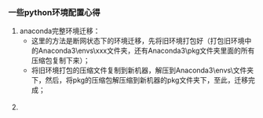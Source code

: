 ### 一些python环境配置心得

1. anaconda完整环境迁移：
   - 这里的方法是断网状态下的环境迁移，先将旧环境打包好（打包旧环境中的Anaconda3\envs\xxx文件夹，还有Anaconda3\pkg文件夹里面的所有压缩包复制下来）；
   - 将旧环境打包的压缩文件复制到新机器，解压到Anaconda3\envs\文件夹下，然后，将pkg的压缩包解压缩到新机器的pkg文件夹下，至此，迁移完成；<br><br>
2. 